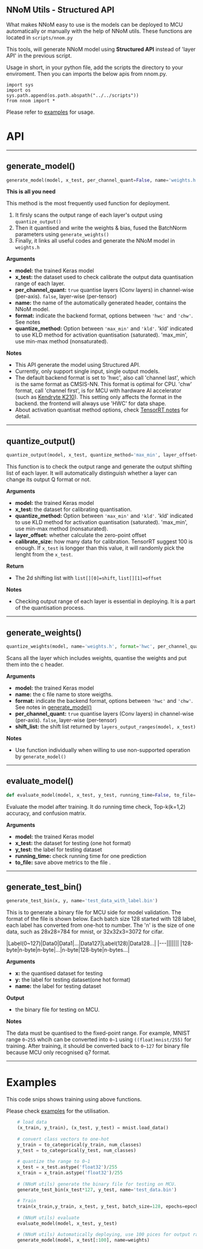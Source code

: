 
## NNoM Utils - Structured API

What makes NNoM easy to use is the models can be deployed to MCU automatically or manually with the help of NNoM utils. 
These functions are located in `scripts/nnom.py`

This tools, will generate NNoM model using **Structured API** instead of 'layer API' in the previous script.

Usage in short, in your python file, add the scripts the directory to your enviroment. Then you can imports the below apis from nnom.py. 

~~~
import sys
import os
sys.path.append(os.path.abspath("../../scripts"))
from nnom import *
~~~

Please refer to [examples](https://github.com/majianjia/nnom/tree/dev/examples) for usage.

# API 

---

## generate_model()

~~~python
generate_model(model, x_test, per_channel_quant=False, name='weights.h', format='hwc', quantize_method='max_min')
~~~

**This is all you need**

This method is the most frequently used function for deployment. 

1. It firsly scans the output range of each layer's output using `quantize_output()`
2. Then it quantised and write the weights & bias, fused the BatchNorm parameters using `generate_weights()`
3. Finally, it links all useful codes and generate the NNoM model in `weights.h`

**Arguments**

- **model:** the trained Keras model
- **x_test:** the dataset used to check calibrate the output data quantisation range of each layer.
- **per_channel_quant:** `true` quantise layers (Conv layers) in channel-wise (per-axis). `false`, layer-wise (per-tensor)
- **name:** the name of the automatically generated header, contains the NNoM model. 
- **format:** indicate the backend format, options between `'hwc'` and `'chw'`. See notes
- **quantize_method:** Option between `'max_min'` and `'kld'`. 'kld' indicated to use KLD method for activation quantisation (saturated). 'max_min', use min-max method (nonsaturated). 

**Notes**

- This API generate the model using Structured API. 
- Currently, only support single input, single output models. 
- The default backend format is set to 'hwc', also call 'channel last', which is the same format as CMSIS-NN. This format is optimal for CPU. 
'chw' format, call 'channel first', is for MCU with hardware AI accelerator (such as [Kendryte K210](https://kendryte.com/)).
This setting only affects the format in the backend. the frontend will always use 'HWC' for data shape. 
- About activation quantisat method options, check [TensorRT notes](http://on-demand.gputechconf.com/gtc/2017/presentation/s7310-8-bit-inference-with-tensorrt.pdf) for detail. 

---

## quantize_output()

~~~python
quantize_output(model, x_test, quantize_method='max_min', layer_offset=True, calibrate_size=100):
~~~

This function is to check the output range and generate the output shifting list of each layer. It will automatically distinguish whether a layer can change its output Q format or not. 

**Arguments**

- **model:** the trained Keras model
- **x_test:** the dataset for calibrating quantisation.
- **quantize_method:** Option between `'max_min'` and `'kld'`. 'kld' indicated to use KLD method for activation quantisation (saturated). 'max_min', use min-max method (nonsaturated). 
- **layer_offset:** whether calculate the zero-point offset 
- **calibrate_size:** how many data for calibration. TensorRT suggest 100 is enough. If `x_test` is longger than this value, it will randomly pick the lenght from the `x_test`.

**Return**

- The 2d shifting list with `list[][0]=shift`, `list[][1]=offset`

**Notes**

- Checking output range of each layer is essential in deploying. It is a part of the quantisation process. 

---

## generate_weights()

~~~python
quantize_weights(model, name='weights.h', format='hwc', per_channel_quant=True, layer_q_list=None)
~~~

Scans all the layer which includes weights, quantise the weights and put them into the c header.

**Arguments**

- **model:** the trained Keras model
- **name:** the c file name to store weigths.
- **format:** indicate the backend format, options between `'hwc'` and `'chw'`. See notes in [generate_model()](#generate_model)
- **per_channel_quant:** `true` quantise layers (Conv layers) in channel-wise (per-axis). `false`, layer-wise (per-tensor)
- **shift_list:** the shift list returned by `layers_output_ranges(model, x_test)`

**Notes**

- Use function individually when willing to use non-supported operation by `generate_model()`

---


## evaluate_model()

~~~python
def evaluate_model(model, x_test, y_test, running_time=False, to_file='evaluation.txt'):
~~~

Evaluate the model after training. It do running time check, Top-k(k=1,2) accuracy, and confusion matrix. 

**Arguments**

- **model:** the trained Keras model
- **x_test:** the dataset for testing (one hot format)
- **y_test:** the label for testing dataset
- **running_time:** check running time for one prediction
- **to_file:** save above metrics to the file . 

---

## generate_test_bin()

~~~python
generate_test_bin(x, y, name='test_data_with_label.bin')
~~~

This is to generate a binary file for MCU side for model validation. 
The format of the file is shown below. 
Each batch size 128 started with 128 label, each label has converted from one-hot to number. 
The 'n' is the size of one data, such as 28x28=784 for mnist, or 32x32x3=3072 for cifar. 

|Label(0~127)|Data0|Data1|...|Data127|Label(128)|Data128...|
|---|||||||
|128-byte|n-byte|n-byte|...|n-byte|128-byte|n-bytes...|

**Arguments**

- **x:** the quantised dataset for testing
- **y:** the label for testing dataset(one hot format)
- **name:** the label for testing dataset

**Output**
- the binary file for testing on MCU.

**Notes**

The data must be quantised to the fixed-point range. For example, 
MNIST range `0~255` whcih can be converted into `0~1` using `((float)mnist/255)` for training. 
After training, it should be converted back to `0~127` for binary file because MCU only recognised q7 format. 


---

# Examples

This code snips shows training using above functions. 

Please check [examples](https://github.com/majianjia/nnom/tree/master/examples) for the utilisation. 

~~~python
	# load data
	(x_train, y_train), (x_test, y_test) = mnist.load_data()
	
	# convert class vectors to one-hot
    y_train = to_categorical(y_train, num_classes)
    y_test = to_categorical(y_test, num_classes)
	
	# quantize the range to 0~1
    x_test = x_test.astype('float32')/255
    x_train = x_train.astype('float32')/255
	
	# (NNoM utils) generate the binary file for testing on MCU. 
	generate_test_bin(x_test*127, y_test, name='test_data.bin')
	
	# Train
	train(x_train,y_train, x_test, y_test, batch_size=128, epochs=epochs)
	
	# (NNoM utils) evaluate
    evaluate_model(model, x_test, y_test)

    # (NNoM utils) Automatically deploying, use 100 pices for output range
    generate_model(model, x_test[:100], name=weights)
	
~~~











